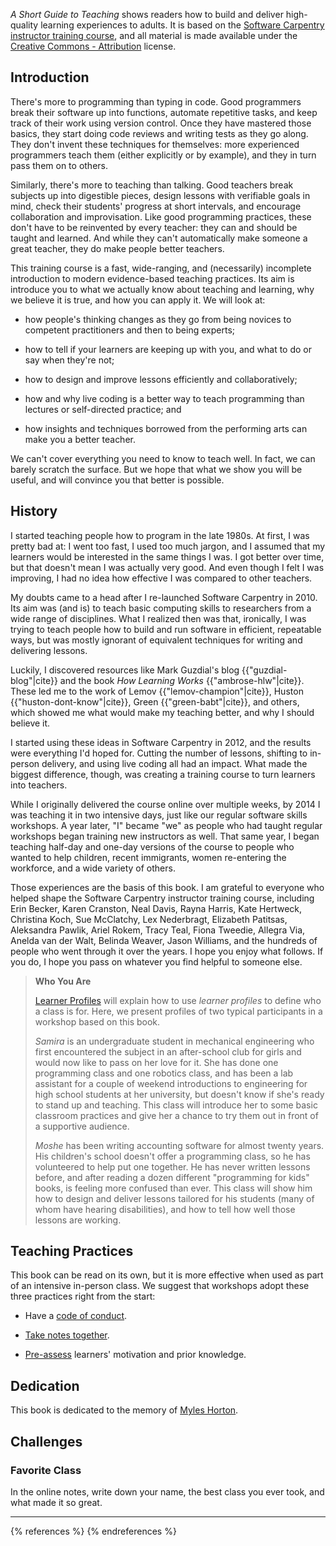 *A Short Guide to Teaching* shows readers
how to build and deliver high-quality learning experiences to adults.
It is based on the
[Software Carpentry instructor training course][swc-training],
and all material is made available under the
[Creative Commons - Attribution][license] license.

## Introduction

There's more to programming than typing in code.  Good programmers
break their software up into functions, automate repetitive tasks, and
keep track of their work using version control.  Once they have
mastered those basics, they start doing code reviews and writing tests
as they go along.  They don't invent these techniques for themselves:
more experienced programmers teach them (either explicitly or by
example), and they in turn pass them on to others.

Similarly, there's more to teaching than talking.  Good teachers break
subjects up into digestible pieces, design lessons with verifiable
goals in mind, check their students' progress at short intervals, and
encourage collaboration and improvisation.  Like good programming
practices, these don't have to be reinvented by every teacher: they
can and should be taught and learned.  And while they can't
automatically make someone a great teacher, they do make people better
teachers.

This training course is a fast, wide-ranging, and (necessarily)
incomplete introduction to modern evidence-based teaching practices.
Its aim is introduce you to what we actually know about teaching and
learning, why we believe it is true, and how you can apply it.  We
will look at:

*   how people's thinking changes as they go from being novices to
    competent practitioners and then to being experts;

*   how to tell if your learners are keeping up with you, and what to
    do or say when they're not;

*   how to design and improve lessons efficiently and collaboratively;

*   how and why live coding is a better way to teach programming than
    lectures or self-directed practice; and

*   how insights and techniques borrowed from the performing arts can
    make you a better teacher.

We can't cover everything you need to know to teach well.  In fact,
we can barely scratch the surface.  But we hope that what we show you
will be useful, and will convince you that better is possible.

## History

I started teaching people how to program in the late 1980s.  At first,
I was pretty bad at: I went too fast, I used too much jargon, and I
assumed that my learners would be interested in the same things I was.
I got better over time, but that doesn't mean I was actually very
good.  And even though I felt I was improving, I had no idea how
effective I was compared to other teachers.

My doubts came to a head after I re-launched Software Carpentry in 2010.
Its aim was (and is) to teach basic computing skills to
researchers from a wide range of disciplines.  What I realized then
was that, ironically, I was trying to teach people how to build and
run software in efficient, repeatable ways, but was mostly ignorant of
equivalent techniques for writing and delivering lessons.

Luckily, I discovered resources like Mark Guzdial's blog
{{"guzdial-blog"|cite}} and the book *How Learning Works*
{{"ambrose-hlw"|cite}}.  These led me to the work of Lemov
{{"lemov-champion"|cite}}, Huston {{"huston-dont-know"|cite}}, Green
{{"green-babt"|cite}}, and others, which showed me what would make my
teaching better, and why I should believe it.

I started using these ideas in Software Carpentry in 2012, and the
results were everything I'd hoped for.  Cutting the number of lessons,
shifting to in-person delivery, and using live coding all had an
impact.  What made the biggest difference, though, was creating a
training course to turn learners into teachers.

While I originally delivered the course online over multiple weeks, by
2014 I was teaching it in two intensive days, just like our regular
software skills workshops.  A year later, "I" became "we" as
people who had taught regular workshops began training new instructors
as well.  That same year, I began teaching half-day and one-day
versions of the course to people who wanted to help children, recent
immigrants, women re-entering the workforce, and a wide variety of
others.

Those experiences are the basis of this book.  I am grateful to
everyone who helped shape the Software Carpentry instructor training
course, including Erin Becker, Karen Cranston, Neal Davis, Rayna
Harris, Kate Hertweck, Christina Koch, Sue McClatchy, Lex Nederbragt,
Elizabeth Patitsas, Aleksandra Pawlik, Ariel Rokem, Tracy Teal, Fiona
Tweedie, Allegra Via, Anelda van der Walt, Belinda Weaver, Jason
Williams, and the hundreds of people who went through it over the
years.  I hope you enjoy what follows.  If you do, I hope you pass on
whatever you find helpful to someone else.

> **Who You Are**
>
> [Learner Profiles](/lessons/#learner-profiles) will explain how to
> use *learner profiles* to define who a class is for.  Here, we present
> profiles of two typical participants in a workshop based on this book.
> 
> *Samira* is an undergraduate student in mechanical engineering
> who first encountered the subject in an after-school club for girls
> and would now like to pass on her love for it.  She has done one
> programming class and one robotics class, and has been a lab assistant
> for a couple of weekend introductions to engineering for high school
> students at her university, but doesn't know if she's ready to stand
> up and teaching.  This class will introduce her to some basic
> classroom practices and give her a chance to try them out in front of
> a supportive audience.
> 
> *Moshe* has been writing accounting software for almost twenty
> years.  His children's school doesn't offer a programming class, so he
> has volunteered to help put one together.  He has never written
> lessons before, and after reading a dozen different "programming for
> kids" books, is feeling more confused than ever.  This class will
> show him how to design and deliver lessons tailored for his students
> (many of whom have hearing disabilities), and how to tell how well
> those lessons are working.

## Teaching Practices

This book can be read on its own, but it is more effective when used
as part of an intensive in-person class.  We suggest that workshops
adopt these three practices right from the start:

*   Have a [code of conduct](/practices/#conduct).

*   [Take notes together](/practices/#notes).

*   [Pre-assess](/practices/#assess) learners' motivation and prior
    knowledge.

## Dedication

This book is dedicated to the memory of [Myles Horton][wikipedia-horton].

## Challenges

### Favorite Class

In the online notes, write down your name, the best class you ever
took, and what made it so great.

----

{% references %} {% endreferences %}

[license]: /license/
[swc-training]: https://swcarpentry.github.io/instructor-training/
[wikipedia-horton]: https://en.wikipedia.org/wiki/Myles_Horton
